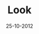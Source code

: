 ---
title: Look
url: look
comments: false
layout: photo
categories: [photos]
imageurl: http://farm9.staticflickr.com/8470/8123030677_e202691da7_b_d.jpg
flickrurl: http://www.flickr.com/photos/paulmmay/8123030677/
date: 25-10-2012
caption: Morning in Grand Central.  
---
